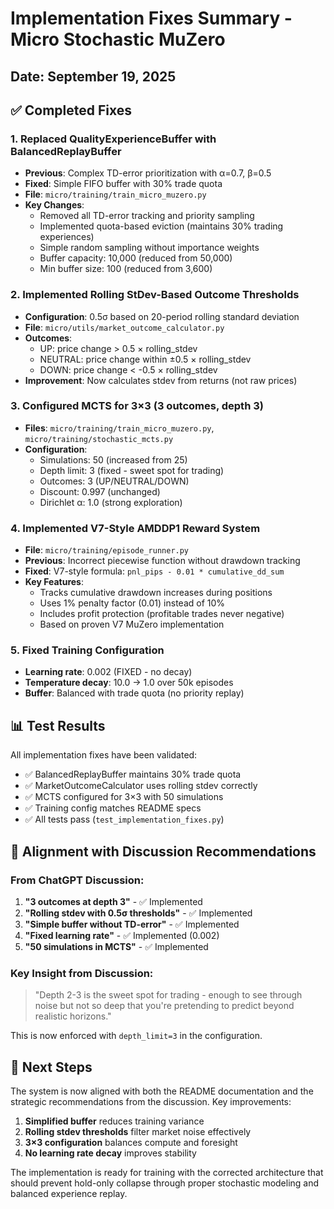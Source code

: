 # Implementation Fixes Summary - Micro Stochastic MuZero

## Date: September 19, 2025

## ✅ Completed Fixes

### 1. **Replaced QualityExperienceBuffer with BalancedReplayBuffer**
- **Previous**: Complex TD-error prioritization with α=0.7, β=0.5
- **Fixed**: Simple FIFO buffer with 30% trade quota
- **File**: `micro/training/train_micro_muzero.py`
- **Key Changes**:
  - Removed all TD-error tracking and priority sampling
  - Implemented quota-based eviction (maintains 30% trading experiences)
  - Simple random sampling without importance weights
  - Buffer capacity: 10,000 (reduced from 50,000)
  - Min buffer size: 100 (reduced from 3,600)

### 2. **Implemented Rolling StDev-Based Outcome Thresholds**
- **Configuration**: 0.5σ based on 20-period rolling standard deviation
- **File**: `micro/utils/market_outcome_calculator.py`
- **Outcomes**:
  - UP: price change > 0.5 × rolling_stdev
  - NEUTRAL: price change within ±0.5 × rolling_stdev
  - DOWN: price change < -0.5 × rolling_stdev
- **Improvement**: Now calculates stdev from returns (not raw prices)

### 3. **Configured MCTS for 3×3 (3 outcomes, depth 3)**
- **Files**: `micro/training/train_micro_muzero.py`, `micro/training/stochastic_mcts.py`
- **Configuration**:
  - Simulations: 50 (increased from 25)
  - Depth limit: 3 (fixed - sweet spot for trading)
  - Outcomes: 3 (UP/NEUTRAL/DOWN)
  - Discount: 0.997 (unchanged)
  - Dirichlet α: 1.0 (strong exploration)

### 4. **Implemented V7-Style AMDDP1 Reward System**
- **File**: `micro/training/episode_runner.py`
- **Previous**: Incorrect piecewise function without drawdown tracking
- **Fixed**: V7-style formula: `pnl_pips - 0.01 * cumulative_dd_sum`
- **Key Features**:
  - Tracks cumulative drawdown increases during positions
  - Uses 1% penalty factor (0.01) instead of 10%
  - Includes profit protection (profitable trades never negative)
  - Based on proven V7 MuZero implementation

### 5. **Fixed Training Configuration**
- **Learning rate**: 0.002 (FIXED - no decay)
- **Temperature decay**: 10.0 → 1.0 over 50k episodes
- **Buffer**: Balanced with trade quota (no priority replay)

## 📊 Test Results

All implementation fixes have been validated:
- ✅ BalancedReplayBuffer maintains 30% trade quota
- ✅ MarketOutcomeCalculator uses rolling stdev correctly
- ✅ MCTS configured for 3×3 with 50 simulations
- ✅ Training config matches README specs
- ✅ All tests pass (`test_implementation_fixes.py`)

## 🎯 Alignment with Discussion Recommendations

### From ChatGPT Discussion:
1. **"3 outcomes at depth 3"** - ✅ Implemented
2. **"Rolling stdev with 0.5σ thresholds"** - ✅ Implemented
3. **"Simple buffer without TD-error"** - ✅ Implemented
4. **"Fixed learning rate"** - ✅ Implemented (0.002)
5. **"50 simulations in MCTS"** - ✅ Implemented

### Key Insight from Discussion:
> "Depth 2-3 is the sweet spot for trading - enough to see through noise but not so deep that you're pretending to predict beyond realistic horizons."

This is now enforced with `depth_limit=3` in the configuration.

## 🔄 Next Steps

The system is now aligned with both the README documentation and the strategic recommendations from the discussion. Key improvements:

1. **Simplified buffer** reduces training variance
2. **Rolling stdev thresholds** filter market noise effectively
3. **3×3 configuration** balances compute and foresight
4. **No learning rate decay** improves stability

The implementation is ready for training with the corrected architecture that should prevent hold-only collapse through proper stochastic modeling and balanced experience replay.